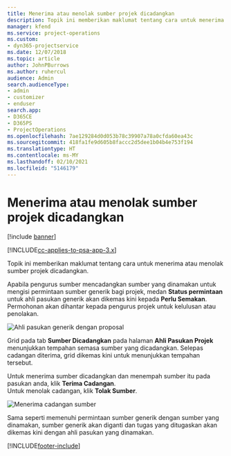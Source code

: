 ```yaml
---
title: Menerima atau menolak sumber projek dicadangkan
description: Topik ini memberikan maklumat tentang cara untuk menerima atau menolak sumber projek dicadangkan.
manager: kfend
ms.service: project-operations
ms.custom:
- dyn365-projectservice
ms.date: 12/07/2018
ms.topic: article
author: JohnPBurrows
ms.author: ruhercul
audience: Admin
search.audienceType:
- admin
- customizer
- enduser
search.app:
- D365CE
- D365PS
- ProjectOperations
ms.openlocfilehash: 7ae129284d0d053b78c39907a78a0cfda60ea43c
ms.sourcegitcommit: 418fa1fe9d605b8faccc2d5dee1b04b4e753f194
ms.translationtype: HT
ms.contentlocale: ms-MY
ms.lasthandoff: 02/10/2021
ms.locfileid: "5146179"
---
```

# <a name="accept-or-reject-a-proposed-project-resource"></a>Menerima atau menolak sumber projek dicadangkan

[!include [banner](../includes/psa-now-project-operations.md)]

[!INCLUDE[cc-applies-to-psa-app-3.x](../includes/cc-applies-to-psa-app-3x.md)]

Topik ini memberikan maklumat tentang cara untuk menerima atau menolak sumber projek dicadangkan.

Apabila pengurus sumber mencadangkan sumber yang dinamakan untuk mengisi permintaan sumber generik bagi projek, medan **Status permintaan** untuk ahli pasukan generik akan dikemas kini kepada **Perlu Semakan**. Permohonan akan dihantar kepada pengurus projek untuk kelulusan atau penolakan.

![Ahli pasukan generik dengan proposal](media/RM-how-to-19.png)

Grid pada tab **Sumber Dicadangkan** pada halaman **Ahli Pasukan Projek** menunjukkan tempahan semasa sumber yang dicadangkan. Selepas cadangan diterima, grid dikemas kini untuk menunjukkan tempahan tersebut. 

Untuk menerima sumber dicadangkan dan menempah sumber itu pada pasukan anda, klik **Terima Cadangan**.  
Untuk menolak cadangan, klik **Tolak Sumber**.

![Menerima cadangan sumber](media/RM-how-to-20.png) 

Sama seperti memenuhi permintaan sumber generik dengan sumber yang dinamakan, sumber generik akan diganti dan tugas yang ditugaskan akan dikemas kini dengan ahli pasukan yang dinamakan.


[!INCLUDE[footer-include](../includes/footer-banner.md)]
